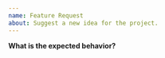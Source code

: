 ```yaml
---
name: Feature Request
about: Suggest a new idea for the project.
---
```


<!-- If you do not respect this template your issue will be closed. -->

<!-- Make sure to browse the opened and closed issues before submitting your issue. -->

**What is the expected behavior?**